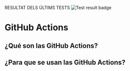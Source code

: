 
RESULTAT DELS ÚLTIMS TESTS 
 ![Test result badge](https://img.shields.io/badge/test-failure-red)


# GitHub Actions

## ¿Qué son las GitHub Actions?
## ¿Para que se usan las GitHub Actions?